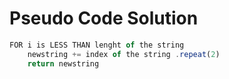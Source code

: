 # Pseudo Code Solution

``` js
FOR i is LESS THAN lenght of the string
    newstring += index of the string .repeat(2)
    return newstring
```
